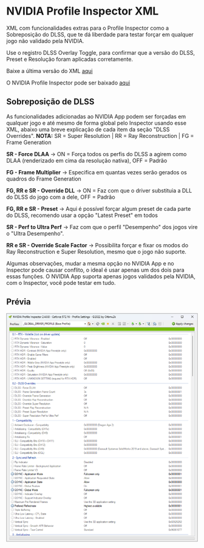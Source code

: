 # NVIDIA Profile Inspector XML

XML com funcionalidades extras para o Profile Inspector como a Sobreposição do DLSS, que te dá liberdade para testar forçar em qualquer jogo não validado pela NVIDIA.

Use o registro DLSS Overlay Toggle, para confirmar que a versão do DLSS, Preset e Resolução foram aplicadas corretamente.

Baixe a última versão do XML [aqui](https://github.com/renannmp/dlssinspectorxml/releases/latest)

O NVIDIA Profile Inspector pode ser baixado [aqui](https://github.com/Orbmu2k/nvidiaProfileInspector/releases)


## Sobreposição de DLSS
As funcionalidades adicionadas ao NVIDIA App podem ser forçadas em qualquer jogo e até mesmo de forma global pelo Inspector usando esse XML, abaixo uma breve explicação de cada item da seção "DLSS Overrides".
**NOTA:** SR = Super Resolution | RR = Ray Reconstruction | FG = Frame Generation

**SR - Force DLAA** -> ON = Força todos os perfis do DLSS a agirem como DLAA (renderizado em cima da resolução nativa), OFF = Padrão

**FG - Frame Multiplier** -> Especifica em quantas vezes serão gerados os quadros do Frame Generation

**FG, RR e SR - Override DLL** -> ON = Faz com que o driver substituia a DLL do DLSS do jogo com a dele, OFF = Padrão

**FG, RR e SR - Preset** -> Aqui é possível forçar algum preset de cada parte do DLSS, recomendo usar a opção "Latest Preset" em todos

**SR - Perf to Ultra Perf** -> Faz com que o perfil "Desempenho" dos jogos vire o "Ultra Desempenho".

**RR e SR - Override Scale Factor** -> Possibilita forçar e fixar os modos do Ray Reconstruction e Super Resolution, mesmo que o jogo não suporte.

Algumas observações, mudar a mesma opção no NVIDIA App e no Inspector pode causar conflito, o ideal é usar apenas um dos dois para essas funções. O NVIDIA App suporta apenas jogos validados pela NVIDIA, com o Inspector, você pode testar em tudo.

## Prévia
![XML Screenshot](https://github.com/renannmp/dlssinspectorxml/blob/main/Screenshot.png)
